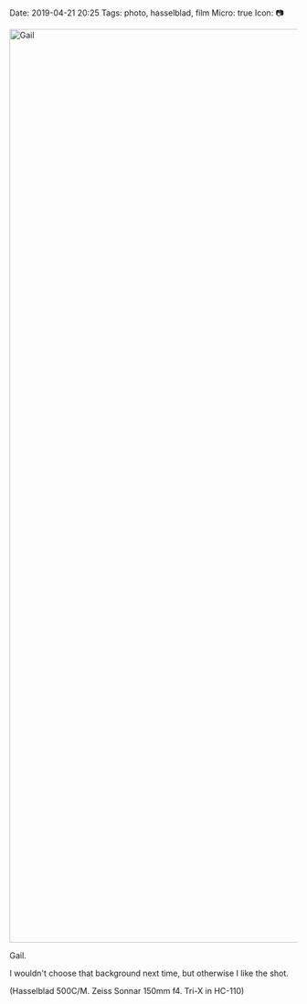 Date: 2019-04-21 20:25
Tags: photo, hasselblad, film
Micro: true
Icon: 📷

<a data-flickr-embed="true"  href="https://www.flickr.com/photos/jbaty/40696512073/in/dateposted-public/" title="Gail"><img src="https://live.staticflickr.com/65535/40696512073_62403dbef2_h.jpg" width="1600" height="1600" alt="Gail"></a><script async src="//embedr.flickr.com/assets/client-code.js" charset="utf-8"></script>

Gail. 

I wouldn't choose that background next time, but otherwise I like the shot.

(Hasselblad 500C/M. Zeiss Sonnar 150mm f4. Tri-X in HC-110)

